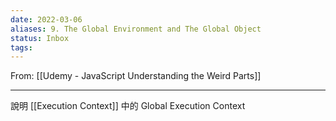```yaml
---
date: 2022-03-06
aliases: 9. The Global Environment and The Global Object
status: Inbox
tags:
---
```


From: [[Udemy - JavaScript Understanding the Weird Parts]]

---

說明 [[Execution Context]] 中的 Global Execution Context